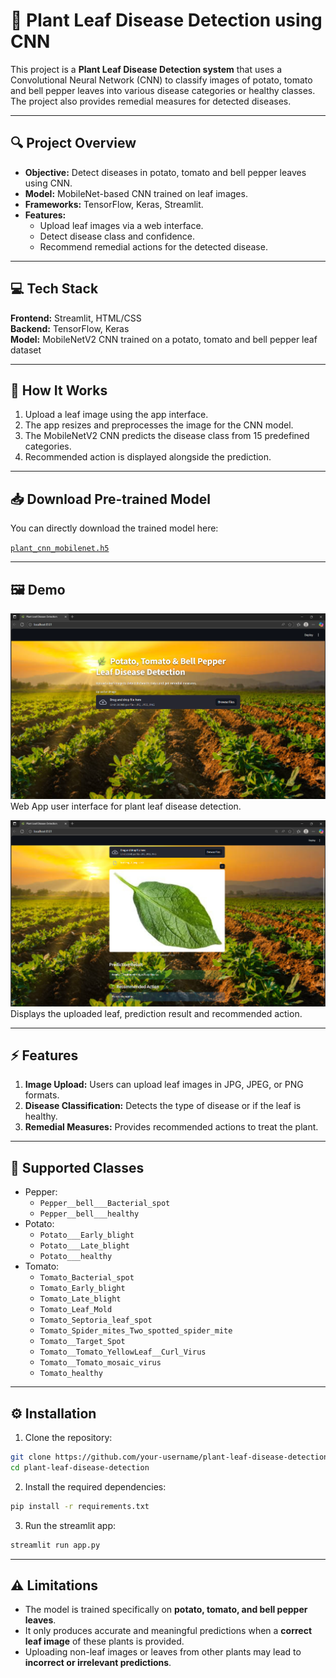 # 🌿 Plant Leaf Disease Detection using CNN

This project is a **Plant Leaf Disease Detection system** that uses a Convolutional Neural Network (CNN) to classify images of potato, tomato and bell pepper leaves into various disease categories or healthy classes. The project also provides remedial measures for detected diseases.

---

## 🔍 Project Overview

- **Objective:** Detect diseases in potato, tomato and bell pepper leaves using CNN.
- **Model:** MobileNet-based CNN trained on leaf images.
- **Frameworks:** TensorFlow, Keras, Streamlit.
- **Features:**
  - Upload leaf images via a web interface.
  - Detect disease class and confidence.
  - Recommend remedial actions for the detected disease.

---
## 💻 Tech Stack

**Frontend:** Streamlit, HTML/CSS  
**Backend:** TensorFlow, Keras  
**Model:** MobileNetV2 CNN trained on a potato, tomato and bell pepper leaf dataset

---

## 🌿 How It Works

1. Upload a leaf image using the app interface.  
2. The app resizes and preprocesses the image for the CNN model.  
3. The MobileNetV2 CNN predicts the disease class from 15 predefined categories.  
4. Recommended action is displayed alongside the prediction.

---

## 📥 Download Pre-trained Model

You can directly download the trained model here:

[`plant_cnn_mobilenet.h5`](https://huggingface.co/Pranet25/plant_cnn_mobilenet.h5/resolve/main/plant_cnn_mobilenet.h5)

---

## 🖼️ Demo

![App Screenshot](Screenshot_193018.png)
Web App user interface for plant leaf disease detection.


![App Screenshot](Screenshot_193046.png)  
Displays the uploaded leaf, prediction result and recommended action.


---

## ⚡ Features

1. **Image Upload:** Users can upload leaf images in JPG, JPEG, or PNG formats.  
2. **Disease Classification:** Detects the type of disease or if the leaf is healthy.  
3. **Remedial Measures:** Provides recommended actions to treat the plant.   

---

## 🧩 Supported Classes

- Pepper:
  - `Pepper__bell___Bacterial_spot`
  - `Pepper__bell___healthy`
- Potato:
  - `Potato___Early_blight`
  - `Potato___Late_blight`
  - `Potato___healthy`
- Tomato:
  - `Tomato_Bacterial_spot`
  - `Tomato_Early_blight`
  - `Tomato_Late_blight`
  - `Tomato_Leaf_Mold`
  - `Tomato_Septoria_leaf_spot`
  - `Tomato_Spider_mites_Two_spotted_spider_mite`
  - `Tomato__Target_Spot`
  - `Tomato__Tomato_YellowLeaf__Curl_Virus`
  - `Tomato__Tomato_mosaic_virus`
  - `Tomato_healthy`

---

## ⚙️ Installation

1. Clone the repository:

```bash
git clone https://github.com/your-username/plant-leaf-disease-detection.git
cd plant-leaf-disease-detection
```

2. Install the required dependencies:

```bash
pip install -r requirements.txt
```
3. Run the streamlit app:

```bash
streamlit run app.py
```

---

## ⚠️ Limitations

- The model is trained specifically on **potato, tomato, and bell pepper leaves**.  
- It only produces accurate and meaningful predictions when a **correct leaf image** of these plants is provided.  
- Uploading non-leaf images or leaves from other plants may lead to **incorrect or irrelevant predictions**.
